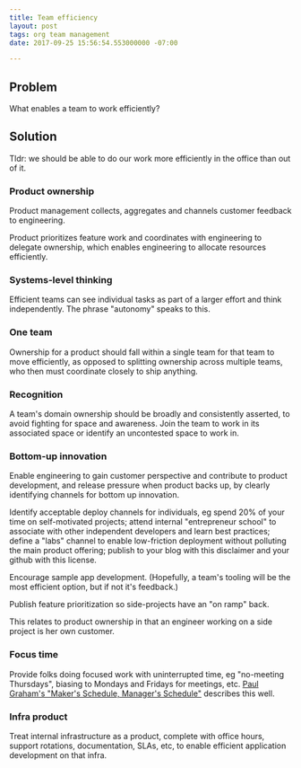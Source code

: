 ```yaml
---
title: Team efficiency
layout: post
tags: org team management
date: 2017-09-25 15:56:54.553000000 -07:00

---
```



## Problem

What enables a team to work efficiently?

## Solution

Tldr: we should be able to do our work more efficiently in the office than out of it.

### Product ownership

Product management collects, aggregates and channels customer feedback to engineering.

Product prioritizes feature work and coordinates with engineering to delegate ownership, which enables engineering to allocate resources efficiently.

### Systems-level thinking

Efficient teams can see individual tasks as part of a larger effort and think independently. The phrase "autonomy" speaks to this.

### One team

Ownership for a product should fall within a single team for that team to move efficiently, as opposed to splitting ownership across multiple teams, who then must coordinate closely to ship anything.

### Recognition

A team's domain ownership should be broadly and consistently asserted, to avoid fighting for space and awareness. Join the team to work in its associated space or identify an uncontested space to work in.

### Bottom-up innovation

Enable engineering to gain customer perspective and contribute to product development, and release pressure when product backs up, by clearly identifying channels for bottom up innovation. 

Identify acceptable deploy channels for individuals, eg  spend 20% of your time on self-motivated projects; attend internal "entrepreneur school" to associate with other independent developers and learn best practices; define a "labs" channel to enable low-friction deployment without polluting the main product offering; publish to your blog with this disclaimer and your github with this license.

Encourage sample app development. (Hopefully, a team's tooling will be the most efficient option, but if not it's feedback.)

Publish feature prioritization so side-projects have an "on ramp" back.

This relates to product ownership in that an engineer working on a side project is her own customer.

### Focus time

Provide folks doing focused work with uninterrupted time, eg "no-meeting Thursdays", biasing to Mondays and Fridays for meetings, etc. [Paul Graham's "Maker's Schedule, Manager's Schedule"](www.paulgraham.com/makersschedule.html) describes this well.

### Infra product

Treat internal infrastructure as a product, complete with office hours, support rotations, documentation, SLAs, etc, to enable efficient application development on that infra.




